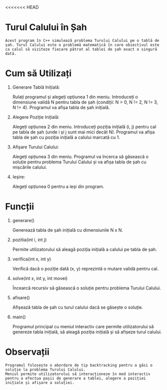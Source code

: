 <<<<<<< HEAD
# Turul Calului în Șah

    Acest program în C++ simulează problema Turului Calului pe o tablă de șah. Turul Calului este o problemă matematică în care obiectivul este ca calul să viziteze fiecare pătrat al tablei de șah exact o singură dată.

# Cum să Utilizați

1. Generare Tablă Inițială:
    
    Rulați programul și alegeți opțiunea 1 din meniu.
    Introduceți o dimensiune validă N pentru tabla de șah (condiții: N > 0, N != 2, N != 3, N != 4).
    Programul va afișa tabla de șah inițială.

2. Alegere Poziție Inițială:
    
    Alegeți opțiunea 2 din meniu.
    Introduceți poziția inițială (i, j) pentru cal pe tabla de șah (unde i și j sunt mai mici decât N).
    Programul va afișa tabla de șah cu poziția inițială a calului marcată cu 1.

3. Afișare Turului Calului:
    
    Alegeți opțiunea 3 din meniu.
    Programul va încerca să găsească o soluție pentru problema Turului Calului și va afișa tabla de șah cu mișcările calului.
4. Ieșire:
    
    Alegeți opțiunea 0 pentru a ieși din program.

# Funcții

1. generare()
    
    Generează tabla de șah inițială cu dimensiunile N x N.

2. pozitia(int i, int j)
    
    Permite utilizatorului să aleagă poziția inițială a calului pe tabla de șah.

3. verifica(int x, int y)
    
    Verifică dacă o poziție dată (x, y) reprezintă o mutare validă pentru cal.

4. solve(int x, int y, int movei)
    
    Încearcă recursiv să găsească o soluție pentru problema Turului Calului.

5. afisare()
    
    Afișează tabla de șah cu turul calului dacă se găsește o soluție.

6. main()
    
    Programul principal cu meniul interactiv care permite utilizatorului să genereze tabla inițială, să aleagă poziția inițială și să afișeze turul calului.

# Observații
    
    Programul folosește o abordare de tip backtracking pentru a găsi o soluție la problema Turului Calului.
    Meniul permite utilizatorului să interacționeze în mod interactiv pentru a efectua pașii de generare a tablei, alegere a poziției inițiale și afișare a soluției.
